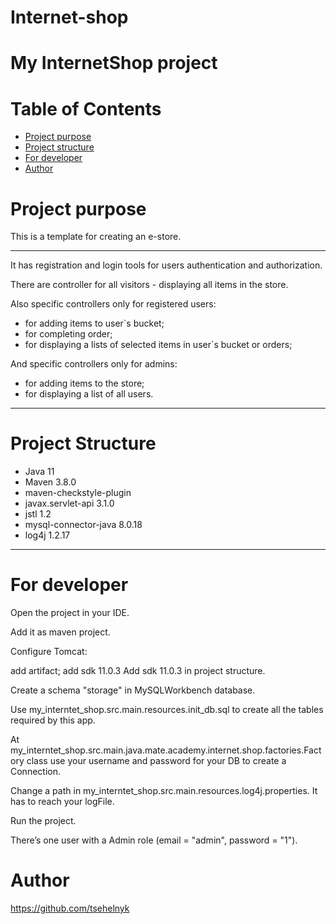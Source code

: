 # Internet-shop

# My InternetShop project




# Table of Contents
* [Project purpose](#purpose)
* [Project structure](#structure)
* [For developer](#developer-start)
* [Author](#author)

# <a name="purpose"></a>Project purpose
This is a template for creating an e-store.
<hr>
It has registration and login tools for users authentication and authorization.

There are controller for all visitors - displaying all items in the store.

Also specific controllers only for registered users: 
 - for adding items to user`s bucket;
 - for completing order;
 - for displaying a lists of selected items in user`s bucket or orders;

 And specific controllers only for admins:
  - for adding items to the store;
  - for displaying a list of all users.
<hr>

# <a name="structure"></a>Project Structure
* Java 11
* Maven 3.8.0
* maven-checkstyle-plugin
* javax.servlet-api 3.1.0
* jstl 1.2
* mysql-connector-java 8.0.18
* log4j 1.2.17
<hr>

# <a name="developer-start"></a>For developer

Open the project in your IDE.

Add it as maven project.

Configure Tomcat:

add artifact;
add sdk 11.0.3
Add sdk 11.0.3 in project struсture.

Create a schema "storage" in MySQLWorkbench database.

Use my_interntet_shop.src.main.resources.init_db.sql to create all the tables required by this app.

At my_interntet_shop.src.main.java.mate.academy.internet.shop.factories.Factory class use your username 
and password for your DB to create a Connection.

Change a path in my_interntet_shop.src.main.resources.log4j.properties. It has to reach your logFile.

Run the project.

There’s one user with a Admin role (email = "admin", password = "1").

# <a name="author"></a>Author

https://github.com/tsehelnyk


